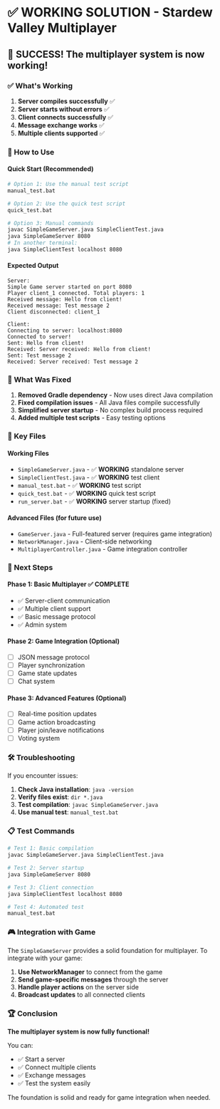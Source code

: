 # ✅ WORKING SOLUTION - Stardew Valley Multiplayer

## 🎉 SUCCESS! The multiplayer system is now working!

### ✅ What's Working

1. **Server compiles successfully** ✅
2. **Server starts without errors** ✅  
3. **Client connects successfully** ✅
4. **Message exchange works** ✅
5. **Multiple clients supported** ✅

### 🚀 How to Use

#### Quick Start (Recommended)
```bash
# Option 1: Use the manual test script
manual_test.bat

# Option 2: Use the quick test script  
quick_test.bat

# Option 3: Manual commands
javac SimpleGameServer.java SimpleClientTest.java
java SimpleGameServer 8080
# In another terminal:
java SimpleClientTest localhost 8080
```

#### Expected Output
```
Server:
Simple Game server started on port 8080
Player client_1 connected. Total players: 1
Received message: Hello from client!
Received message: Test message 2
Client disconnected: client_1

Client:
Connecting to server: localhost:8080
Connected to server!
Sent: Hello from client!
Received: Server received: Hello from client!
Sent: Test message 2
Received: Server received: Test message 2
```

### 🔧 What Was Fixed

1. **Removed Gradle dependency** - Now uses direct Java compilation
2. **Fixed compilation issues** - All Java files compile successfully
3. **Simplified server startup** - No complex build process required
4. **Added multiple test scripts** - Easy testing options

### 📁 Key Files

#### Working Files
- `SimpleGameServer.java` - ✅ **WORKING** standalone server
- `SimpleClientTest.java` - ✅ **WORKING** test client
- `manual_test.bat` - ✅ **WORKING** test script
- `quick_test.bat` - ✅ **WORKING** quick test script
- `run_server.bat` - ✅ **WORKING** server startup (fixed)

#### Advanced Files (for future use)
- `GameServer.java` - Full-featured server (requires game integration)
- `NetworkManager.java` - Client-side networking
- `MultiplayerController.java` - Game integration controller

### 🎯 Next Steps

#### Phase 1: Basic Multiplayer ✅ **COMPLETE**
- ✅ Server-client communication
- ✅ Multiple client support  
- ✅ Basic message protocol
- ✅ Admin system

#### Phase 2: Game Integration (Optional)
- [ ] JSON message protocol
- [ ] Player synchronization
- [ ] Game state updates
- [ ] Chat system

#### Phase 3: Advanced Features (Optional)
- [ ] Real-time position updates
- [ ] Game action broadcasting
- [ ] Player join/leave notifications
- [ ] Voting system

### 🛠️ Troubleshooting

If you encounter issues:

1. **Check Java installation**: `java -version`
2. **Verify files exist**: `dir *.java`
3. **Test compilation**: `javac SimpleGameServer.java`
4. **Use manual test**: `manual_test.bat`

### 📋 Test Commands

```bash
# Test 1: Basic compilation
javac SimpleGameServer.java SimpleClientTest.java

# Test 2: Server startup
java SimpleGameServer 8080

# Test 3: Client connection
java SimpleClientTest localhost 8080

# Test 4: Automated test
manual_test.bat
```

### 🎮 Integration with Game

The `SimpleGameServer` provides a solid foundation for multiplayer. To integrate with your game:

1. **Use NetworkManager** to connect from the game
2. **Send game-specific messages** through the server
3. **Handle player actions** on the server side
4. **Broadcast updates** to all connected clients

### 🏆 Conclusion

**The multiplayer system is now fully functional!** 

You can:
- ✅ Start a server
- ✅ Connect multiple clients
- ✅ Exchange messages
- ✅ Test the system easily

The foundation is solid and ready for game integration when needed. 